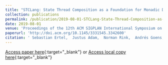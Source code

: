 ```yaml
---
title: "STCLang: State Thread Composition as a Foundation for Monadic Dataflow Parallelism"
collection: publications
permalink: /publication/2019-08-01-STCLang-State-Thread-Composition-as-a-Foundation-for-Monadic-Dataflow-Parallelism
date: 2019-08-01
venue: 'Proceedings of the 12th ACM SIGPLAN International Symposium on Haskell'
paperurl: 'http://doi.acm.org/10.1145/3331545.3342600'
citation: ' Sebastian Ertel,  Justus Adam,  Norman Rink,  Andrés Goens,  Jeronimo Castrillon, &quot;STCLang: State Thread Composition as a Foundation for Monadic Dataflow Parallelism.&quot; Proceedings of the 12th ACM SIGPLAN International Symposium on Haskell, 2019.'
---
```

[Access paper here](http://doi.acm.org/10.1145/3331545.3342600){:target="_blank"}
or [Access local copy here](https://sertel.github.io/files/stclang_haskell_symposium_2019.pdf){:target="_blank"}
